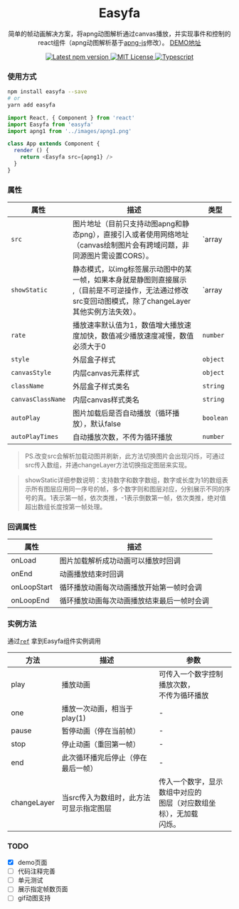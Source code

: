 <h1 align='center'>
  Easyfa
</h1>
<p align='center'>
  简单的帧动画解决方案，将apng动图解析通过canvas播放，并实现事件和控制的react组件（apng动图解析基于<a href='https://github.com/davidmz/apng-js'>apng-js</a>修改）。 <a href="https://hoc2019.github.io/easyfa/">DEMO地址</a>
</p>
<p align='center'>
  <a href='https://www.npmjs.com/package/easyfa'>
    <img src='https://img.shields.io/npm/v/easyfa.svg' alt='Latest npm version'>
  </a>
  <a href='https://opensource.org/licenses/mit-license.php'>
    <img src='https://badges.frapsoft.com/os/mit/mit.svg?v=103' alt='MIT License'>
  </a>
   <a href='https://github.com/ellerbrock/typescript-badges/'>
    <img src='https://badges.frapsoft.com/typescript/code/typescript.svg?v=101' alt='Typescript'>
  </a>
</p>

### 使用方式

```bash
npm install easyfa --save
# or
yarn add easyfa
```

```js
import React, { Component } from 'react'
import Easyfa from 'easyfa'
import apng1 from '../images/apng1.png'

class App extends Component {
  render () {
    return <Easyfa src={apng1} />
  }
}
```

<!-- Demo page: [`https://cookpete.com/react-player`](https://cookpete.com/react-player) -->

### 属性

| 属性              | 描述                                                                                                                                                         | 类型           |
| ----------------- | ------------------------------------------------------------------------------------------------------------------------------------------------------------ | -------------- |
| `src`             | 图片地址（目前只支持动图apng和静态png），直接引入或者使用网络地址<br />（canvas绘制图片会有跨域问题，非同源图片需设置CORS）。                                | `array|string` |
| `showStatic`      | 静态模式，以img标签展示动图中的某一帧，如果本身就是静图则直接展示<br />,（目前是不可逆操作，无法通过修改src变回动图模式，除了changeLayer其他实例方法失效）。 | `array|number` |
| `rate`            | 播放速率默认值为1，数值增大播放速度加快，数值减少播放速度减慢，数值必须大于0                                                                                 | `number`       |
| `style`           | 外层盒子样式                                                                                                                                                 | `object`       |
| `canvasStyle`     | 内层canvas元素样式                                                                                                                                           | `object`       |
| `className`       | 外层盒子样式类名                                                                                                                                             | `string`       |
| `canvasClassName` | 内层canvas样式类名                                                                                                                                           | `string`       |
| `autoPlay`        | 图片加载后是否自动播放（循环播放），默认false                                                                                                                | `boolean`      |
| `autoPlayTimes`   | 自动播放次数，不传为循环播放                                                                                                                                 | `number`       |

> PS.改变src会解析加载动图并刷新，此方法切换图片会出现闪烁，可通过src传入数组，并通changeLayer方法切换指定图层来实现。

> showStatic详细参数说明：支持数字和数字数组，数字或长度为1的数组表示所有图层应用同一序号的帧，多个数字则和图层对应，分别展示不同的序号的真。1表示第一帧，依次类推，-1表示倒数第一帧，依次类推，绝对值超出数组长度按第一帧处理。

### 回调属性

 | 属性        | 描述                                       |
 | ----------- | ------------------------------------------ |
 | onLoad      | 图片加载解析成功动画可以播放时回调         |
 | onEnd       | 动画播放结束时回调                         |
 | onLoopStart | 循环播放动画每次动画播放开始第一帧时会调   |
 | onLoopEnd   | 循环播放动画每次动画播放结束最后一帧时会调 |

### 实例方法

通过[`ref`](https://facebook.github.io/react/docs/refs-and-the-dom.html) 拿到Easyfa组件实例调用

 | 方法        | 描述                                    | 参数                                                                     |
 | ----------- | --------------------------------------- | ------------------------------------------------------------------------ |
 | play        | 播放动画                                | 可传入一个数字控制播放次数，<br>不传为循环播放                           |
 | one         | 播放一次动画，相当于play(1)             | -                                                                        |
 | pause       | 暂停动画（停在当前帧）                  | -                                                                        |
 | stop        | 停止动画（重回第一帧）                  | -                                                                        |
 | end         | 此次循环播完后停止（停在最后一帧）      | -                                                                        |
 | changeLayer | 当src传入为数组时，此方法可显示指定图层 | 传入一个数字，显示数组中对应的<br>图层（对应数组坐标），无加载<br>闪烁。 |

### TODO
- [x] demo页面
- [ ] 代码注释完善
- [ ] 单元测试
- [ ] 展示指定帧数页面
- [ ] gif动图支持
